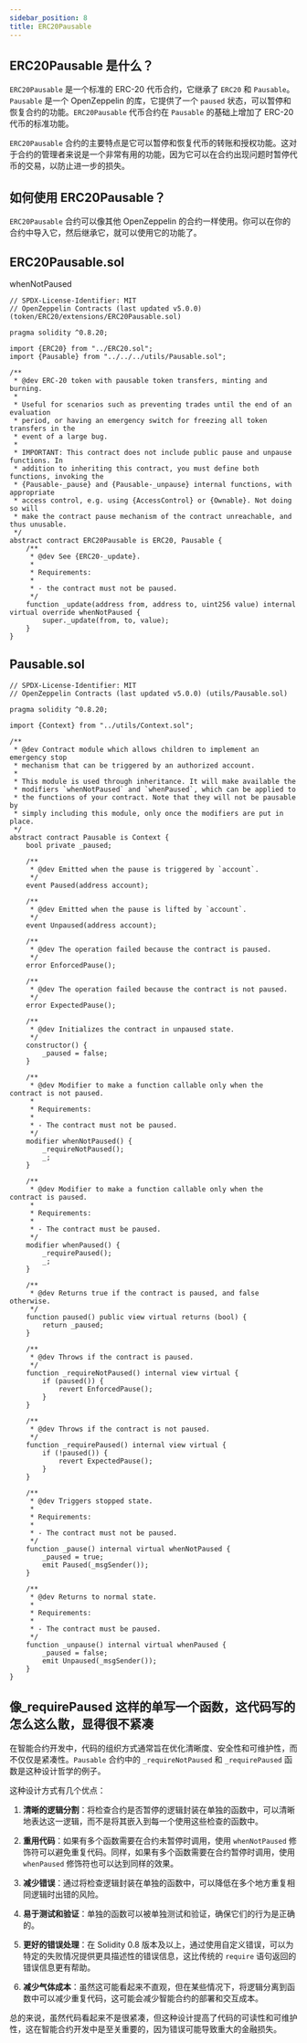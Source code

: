 ```yaml
---
sidebar_position: 8
title: ERC20Pausable
---
```


## ERC20Pausable 是什么？

`ERC20Pausable` 是一个标准的 ERC-20 代币合约，它继承了 `ERC20` 和 `Pausable`。`Pausable` 是一个 OpenZeppelin 的库，它提供了一个 `paused` 状态，可以暂停和恢复合约的功能。`ERC20Pausable` 代币合约在 `Pausable` 的基础上增加了 ERC-20 代币的标准功能。

`ERC20Pausable` 合约的主要特点是它可以暂停和恢复代币的转账和授权功能。这对于合约的管理者来说是一个非常有用的功能，因为它可以在合约出现问题时暂停代币的交易，以防止进一步的损失。

## 如何使用 ERC20Pausable？

`ERC20Pausable` 合约可以像其他 OpenZeppelin 的合约一样使用。你可以在你的合约中导入它，然后继承它，就可以使用它的功能了。

## ERC20Pausable.sol

<p style={{color: 'red'}}>whenNotPaused</p>

```solidity
// SPDX-License-Identifier: MIT
// OpenZeppelin Contracts (last updated v5.0.0) (token/ERC20/extensions/ERC20Pausable.sol)

pragma solidity ^0.8.20;

import {ERC20} from "../ERC20.sol";
import {Pausable} from "../../../utils/Pausable.sol";

/**
 * @dev ERC-20 token with pausable token transfers, minting and burning.
 *
 * Useful for scenarios such as preventing trades until the end of an evaluation
 * period, or having an emergency switch for freezing all token transfers in the
 * event of a large bug.
 *
 * IMPORTANT: This contract does not include public pause and unpause functions. In
 * addition to inheriting this contract, you must define both functions, invoking the
 * {Pausable-_pause} and {Pausable-_unpause} internal functions, with appropriate
 * access control, e.g. using {AccessControl} or {Ownable}. Not doing so will
 * make the contract pause mechanism of the contract unreachable, and thus unusable.
 */
abstract contract ERC20Pausable is ERC20, Pausable {
    /**
     * @dev See {ERC20-_update}.
     *
     * Requirements:
     *
     * - the contract must not be paused.
     */
    function _update(address from, address to, uint256 value) internal virtual override whenNotPaused {
        super._update(from, to, value);
    }
}
```

## Pausable.sol

```solidity title="contracts/utils/Pausable.sol"
// SPDX-License-Identifier: MIT
// OpenZeppelin Contracts (last updated v5.0.0) (utils/Pausable.sol)

pragma solidity ^0.8.20;

import {Context} from "../utils/Context.sol";

/**
 * @dev Contract module which allows children to implement an emergency stop
 * mechanism that can be triggered by an authorized account.
 *
 * This module is used through inheritance. It will make available the
 * modifiers `whenNotPaused` and `whenPaused`, which can be applied to
 * the functions of your contract. Note that they will not be pausable by
 * simply including this module, only once the modifiers are put in place.
 */
abstract contract Pausable is Context {
    bool private _paused;

    /**
     * @dev Emitted when the pause is triggered by `account`.
     */
    event Paused(address account);

    /**
     * @dev Emitted when the pause is lifted by `account`.
     */
    event Unpaused(address account);

    /**
     * @dev The operation failed because the contract is paused.
     */
    error EnforcedPause();

    /**
     * @dev The operation failed because the contract is not paused.
     */
    error ExpectedPause();

    /**
     * @dev Initializes the contract in unpaused state.
     */
    constructor() {
        _paused = false;
    }

    /**
     * @dev Modifier to make a function callable only when the contract is not paused.
     *
     * Requirements:
     *
     * - The contract must not be paused.
     */
    modifier whenNotPaused() {
        _requireNotPaused();
        _;
    }

    /**
     * @dev Modifier to make a function callable only when the contract is paused.
     *
     * Requirements:
     *
     * - The contract must be paused.
     */
    modifier whenPaused() {
        _requirePaused();
        _;
    }

    /**
     * @dev Returns true if the contract is paused, and false otherwise.
     */
    function paused() public view virtual returns (bool) {
        return _paused;
    }

    /**
     * @dev Throws if the contract is paused.
     */
    function _requireNotPaused() internal view virtual {
        if (paused()) {
            revert EnforcedPause();
        }
    }

    /**
     * @dev Throws if the contract is not paused.
     */
    function _requirePaused() internal view virtual {
        if (!paused()) {
            revert ExpectedPause();
        }
    }

    /**
     * @dev Triggers stopped state.
     *
     * Requirements:
     *
     * - The contract must not be paused.
     */
    function _pause() internal virtual whenNotPaused {
        _paused = true;
        emit Paused(_msgSender());
    }

    /**
     * @dev Returns to normal state.
     *
     * Requirements:
     *
     * - The contract must be paused.
     */
    function _unpause() internal virtual whenPaused {
        _paused = false;
        emit Unpaused(_msgSender());
    }
}

```

## 像\_requirePaused 这样的单写一个函数，这代码写的怎么这么散，显得很不紧凑

在智能合约开发中，代码的组织方式通常旨在优化清晰度、安全性和可维护性，而不仅仅是紧凑性。`Pausable` 合约中的 `_requireNotPaused` 和 `_requirePaused` 函数是这种设计哲学的例子。

这种设计方式有几个优点：

1. **清晰的逻辑分割**：将检查合约是否暂停的逻辑封装在单独的函数中，可以清晰地表达这一逻辑，而不是将其嵌入到每一个使用这些检查的函数中。

2. **重用代码**：如果有多个函数需要在合约未暂停时调用，使用 `whenNotPaused` 修饰符可以避免重复代码。同样，如果有多个函数需要在合约暂停时调用，使用 `whenPaused` 修饰符也可以达到同样的效果。

3. **减少错误**：通过将检查逻辑封装在单独的函数中，可以降低在多个地方重复相同逻辑时出错的风险。

4. **易于测试和验证**：单独的函数可以被单独测试和验证，确保它们的行为是正确的。

5. **更好的错误处理**：在 Solidity 0.8 版本及以上，通过使用自定义错误，可以为特定的失败情况提供更具描述性的错误信息，这比传统的 `require` 语句返回的错误信息更有帮助。

6. **减少气体成本**：虽然这可能看起来不直观，但在某些情况下，将逻辑分离到函数中可以减少重复代码，这可能会减少智能合约的部署和交互成本。

总的来说，虽然代码看起来不是很紧凑，但这种设计提高了代码的可读性和可维护性，这在智能合约开发中是至关重要的，因为错误可能导致重大的金融损失。
